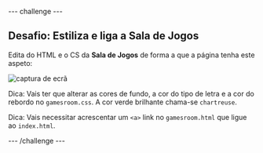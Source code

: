 \--- challenge \---

## Desafio: Estiliza e liga a Sala de Jogos

Edita do HTML e o CS da **Sala de Jogos** de forma a que a página tenha este aspeto:

![captura de ecrã](images/rooms-games-challenge.png)

Dica: Vais ter que alterar as cores de fundo, a cor do tipo de letra e a cor do rebordo no `gamesroom.css`. A cor verde brilhante chama-se `chartreuse`.

Dica: Vais necessitar acrescentar um `<a>` link no `gamesroom.html` que ligue ao `index.html`.

\--- /challenge \---